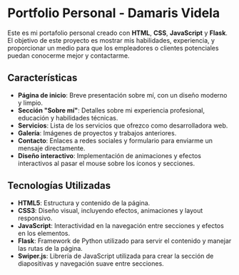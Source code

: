 # Portfolio Personal - Damaris Videla

Este es mi portafolio personal creado con **HTML**, **CSS**, **JavaScript** y **Flask**. El objetivo de este proyecto es mostrar mis habilidades, experiencia, y proporcionar un medio para que los empleadores o clientes potenciales puedan conocerme mejor y contactarme.

## Características

- **Página de inicio**: Breve presentación sobre mí, con un diseño moderno y limpio.
- **Sección "Sobre mí"**: Detalles sobre mi experiencia profesional, educación y habilidades técnicas.
- **Servicios**: Lista de los servicios que ofrezco como desarrolladora web.
- **Galería**: Imágenes de proyectos y trabajos anteriores.
- **Contacto**: Enlaces a redes sociales y formulario para enviarme un mensaje directamente.
- **Diseño interactivo**: Implementación de animaciones y efectos interactivos al pasar el mouse sobre los íconos y secciones.
## Tecnologías Utilizadas

- **HTML5**: Estructura y contenido de la página.
- **CSS3**: Diseño visual, incluyendo efectos, animaciones y layout responsivo.
- **JavaScript**: Interactividad en la navegación entre secciones y efectos en los elementos.
- **Flask**: Framework de Python utilizado para servir el contenido y manejar las rutas de la página.
- **Swiper.js**: Librería de JavaScript utilizada para crear la sección de diapositivas y navegación suave entre secciones.
